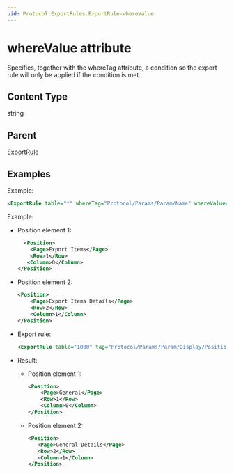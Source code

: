 ```yaml
---
uid: Protocol.ExportRules.ExportRule-whereValue
---
```


# whereValue attribute

Specifies, together with the whereTag attribute, a condition so the export rule will only be applied if the condition is met.

## Content Type

string

## Parent

[ExportRule](xref:Protocol.ExportRules.ExportRule)

## Examples

Example:

```xml
<ExportRule table="*" whereTag="Protocol/Params/Param/Name" whereValue="My param" />
```

Example:

- Position element 1:

  ```xml
    <Position>
      <Page>Export Items</Page>
      <Row>1</Row>
     <Column>0</Column>
  </Position>
  ```

- Position element 2:

  ```xml
  <Position>
      <Page>Export Items Details</Page>
      <Row>2</Row>
      <Column>1</Column>
  </Position>
  ```

- Export rule:

  ```xml
  <ExportRule table="1000" tag="Protocol/Params/Param/Display/Positions/Position/Page" value="General" regex="Export Items"/>
  ```

- Result:
  - Position element 1:

    ```xml
    <Position>
        <Page>General</Page>
        <Row>1</Row>
        <Column>0</Column>
    </Position>
    ```

  - Position element 2:

     ```xml
    <Position>
        <Page>General Details</Page>
        <Row>2</Row>
        <Column>1</Column>
    </Position>
     ```
